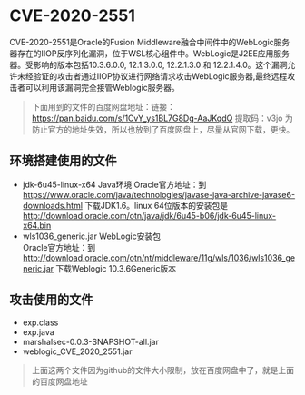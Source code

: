 # CVE-2020-2551

CVE-2020-2551是Oracle的Fusion Middleware融合中间件中的WebLogic服务器存在的IIOP反序列化漏洞，位于WSL核心组件中。WebLogic是J2EE应用服务器。受影响的版本包括10.3.6.0.0, 12.1.3.0.0, 12.2.1.3.0 和 12.2.1.4.0。这个漏洞允许未经验证的攻击者通过IIOP协议进行网络请求攻击WebLogic服务器,最终远程攻击者可以利用该漏洞完全接管Weblogic服务器。

> 下面用到的文件的百度网盘地址：链接：https://pan.baidu.com/s/1CvY_ys1BL7G8Dg-AaJKqdQ   提取码：v3jo 
> 为防止官方的地址失效，所以也放到了百度网盘上，尽量从官网下载，更快。



## 环境搭建使用的文件
+ jdk-6u45-linux-x64        Java环境
  Oracle官方地址：到 https://www.oracle.com/java/technologies/javase-java-archive-javase6-downloads.html 下载JDK1.6。linux 64位版本的安装包是 http://download.oracle.com/otn/java/jdk/6u45-b06/jdk-6u45-linux-x64.bin
+ wls1036_generic.jar       WebLogic安装包  
  Oracle官方地址：到 http://download.oracle.com/otn/nt/middleware/11g/wls/1036/wls1036_generic.jar 下载Weblogic 10.3.6Generic版本

## 攻击使用的文件
+ exp.class
+ exp.java
+ marshalsec-0.0.3-SNAPSHOT-all.jar
+ weblogic_CVE_2020_2551.jar

> 上面这两个文件因为github的文件大小限制，放在百度网盘中了，就是上面的百度网盘地址
